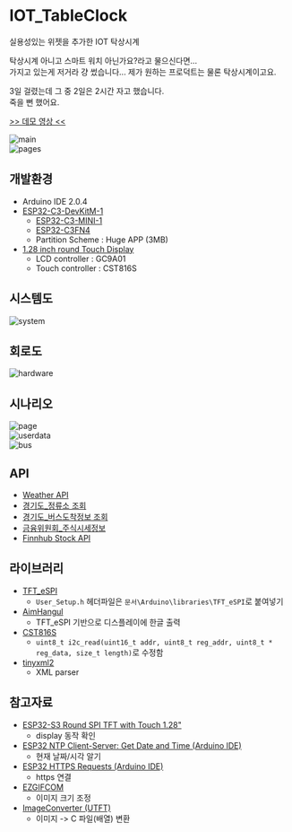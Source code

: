 # IOT_TableClock

실용성있는 위젯을 추가한 IOT 탁상시계  

탁상시계 아니고 스마트 워치 아닌가요?라고 물으신다면...  
가지고 있는게 저거라 걍 썼습니다... 제가 원하는 프로덕트는 물론 탁상시계이고요.

3일 걸렸는데 그 중 2일은 2시간 자고 했습니다.  
죽을 뻔 했어요.  

[>> 데모 영상 <<](https://youtu.be/ioXnSMVBpDA)  

![main](./img/main.png)  
![pages](./img/pages.png)  

## 개발환경  
- Arduino IDE 2.0.4
- [ESP32-C3-DevKitM-1](https://docs.espressif.com/projects/esp-idf/en/latest/esp32c3/hw-reference/esp32c3/user-guide-devkitm-1.html)
    - [ESP32­-C3­-MINI-­1](https://www.espressif.com/sites/default/files/documentation/esp32-c3-mini-1_datasheet_en.pdf)
    - [ESP32-C3FN4](https://www.espressif.com/sites/default/files/documentation/esp32-c3_datasheet_en.pdf)
  - Partition Scheme : Huge APP (3MB)   
- [1.28 inch round Touch Display](https://www.waveshare.com/1.28inch-Touch-LCD.htm)
    - LCD controller : GC9A01
    - Touch controller : CST816S

## 시스템도
![system](./img/system.png)  

## 회로도
![hardware](./img/hardware.png)  

## 시나리오
![page](./img/page.png)  
![userdata](./img/userdata.png)  
![bus](./img/bus.png)  

## API
- [Weather API](https://openweathermap.org/)
- [경기도_정류소 조회](https://www.data.go.kr/iim/api/selectAPIAcountView.do)
- [경기도_버스도착정보 조회](https://www.data.go.kr/data/15080346/openapi.do)
- [금융위원회_주식시세정보](https://www.data.go.kr/iim/api/selectAPIAcountView.do)
- [Finnhub Stock API](https://finnhub.io/)

## 라이브러리
- [TFT_eSPI](https://github.com/Bodmer/TFT_eSPI)
  - `User_Setup.h` 헤더파일은 `문서\Arduino\libraries\TFT_eSPI`로 붙여넣기
- [AimHangul](https://blog.naver.com/PostView.nhn?isHttpsRedirect=true&blogId=sanguru&logNo=221854830624&parentCategoryNo=59&categoryNo=&viewDate=&isShowPopularPosts=false&from=postView)
  - TFT_eSPI 기반으로 디스플레이에 한글 출력
- [CST816S](https://github.com/fbiego/CST816S)
  - `uint8_t i2c_read(uint16_t addr, uint8_t reg_addr, uint8_t * reg_data, size_t length)`로 수정함
- [tinyxml2](https://github.com/leethomason/tinyxml2)
  - XML parser

## 참고자료
- [ESP32-S3 Round SPI TFT with Touch 1.28"](https://github.com/Makerfabs/ESP32-S3-Round-SPI-TFT-with-Touch-1.28)
  - display 동작 확인
- [ESP32 NTP Client-Server: Get Date and Time (Arduino IDE)](https://randomnerdtutorials.com/esp32-date-time-ntp-client-server-arduino/)
   - 현재 날짜/시각 알기
- [ESP32 HTTPS Requests (Arduino IDE)](https://randomnerdtutorials.com/esp32-https-requests/)
  - https 연결
- [EZGIFCOM](https://ezgif.com/)
  - 이미지 크기 조정
- [ImageConverter (UTFT)](http://www.rinkydinkelectronics.com/t_imageconverter565.php)
  - 이미지 -> C 파일(배열) 변환
